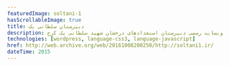 ```yaml
---
featuredImage: soltani-1
hasScrollableImage: true
title: دبیرستان سلطانی یک
description: وبسایت رسمی دبیرستان استعدادهای درخشان شهید سلطانی یک کرج
technologies: [wordpress, language-css3, language-javascript]
href: http://web.archive.org/web/20161008200250/http://soltani1.ir/
dateTime: 2015
---
```

